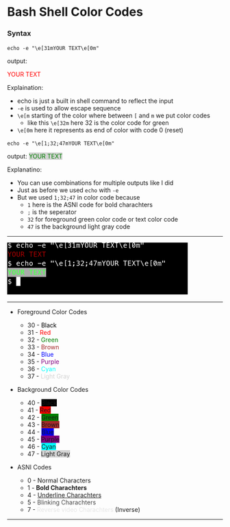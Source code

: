 # Bash Shell Color Codes

### Syntax
```
echo -e "\e[31mYOUR TEXT\e[0m"
```
output:
<p style='color:red'>YOUR TEXT</p>

Explaination:

- echo is just a built in shell command to reflect the input
- `-e` is used to allow escape sequence
- `\e[m` starting of the color where between `[`  and `m` we put color codes
    - like this `\e[32m` here 32 is the color code for green
- `\e[0m` here it represents as end of color with code 0 (reset)

```
echo -e "\e[1;32;47mYOUR TEXT\e[0m"
```
output: <span style='background-color:lightgray; color:green;'>YOUR TEXT</span>

Explanatino:
- You can use combinations for multiple outputs like I did
- Just as before we used `echo` with `-e`
- But we used `1;32;47` in color code because
    - `1` here is the ASNI code for bold charachters
    - `;` is the seperator
    - `32` for foreground green color code or text color code
    - `47` is the background light gray code

***
<img src="./screenshots/ss3.png" alt="example screenshot 3">

***

- Foreground Color Codes
    - 30 - <span style='color:black'>Black</span>
    - 31 - <span style='color:red'>Red</span>
    - 32 - <span style='color:green'>Green</span>
    - 33 - <span style='color:brown'>Brown</span>
    - 34 - <span style='color:blue'>Blue</span>
    - 35 - <span style='color:purple'>Purple</span>
    - 36 - <span style='color:cyan'>Cyan</span>
    - 37 - <span style='color:lightgray'>Light Gray</span>

- Background Color Codes
    - 40 - <span style='background-color:black'>Black</span>
    - 41 - <span style='background-color:red'>Red</span>
    - 42 - <span style='background-color:green'>Green</span>
    - 43 - <span style='background-color:brown'>Brown</span>
    - 44 - <span style='background-color:blue'>Blue</span>
    - 45 - <span style='background-color:purple'>Purple</span>
    - 46 - <span style='background-color:cyan'>Cyan</span>
    - 47 - <span style='background-color:lightgray'>Light Gray</span>

  <style>
    @keyframes blink {
      50% {
        opacity: 0;
      }
    }
  </style>

- ASNI Codes
    - 0 - Normal Characters
    - 1 - <span style='font-weight:bold'>Bold Charachters</span>
    - 4 - <span style='text-decoration:underline'>Underline Charachters</span>
    - 5 - <span style='animation: blink 1s infinite;'>Blinking Charachters</span>
    - 7 - <span style='filter:invert(1)'>Reverse video Charachters</span> (Inverse)

***
